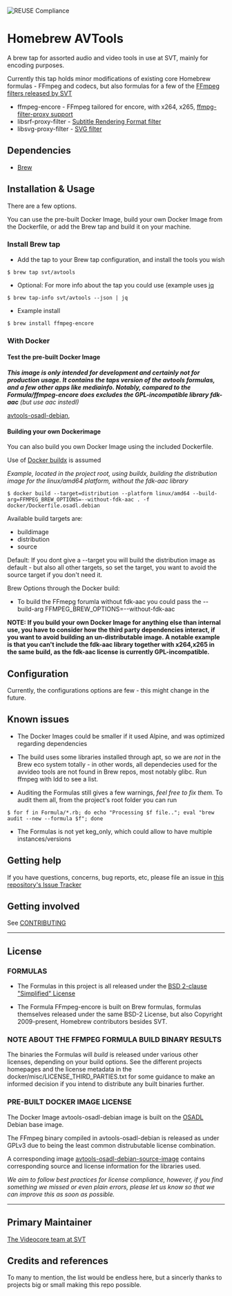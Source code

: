 ![REUSE Compliance](https://img.shields.io/reuse/compliance/github.com/svt/homebrew-avtools)

# Homebrew AVTools

A brew tap for assorted audio and video tools in use at SVT, mainly for encoding purposes.

Currently this tap holds minor modifications of existing core Homebrew formulas  - FFmpeg and codecs, but also formulas for a few of the [FFmpeg filters released by SVT](https://github.com/svt/ffmpeg-filter-proxy)

* ffmpeg-encore - FFmpeg tailored for encore, with x264, x265, [ffmpg-filter-proxy support](https://github.com/svt/ffmpeg-filter-proxy)
* libsrf-proxy-filter -  [Subtitle Rendering Format filter](https://github.com/svt/ffmpeg-filter-proxy-filters)
* libsvg-proxy-filter - [SVG filter](https://github.com/svt/ffmpeg-filter-proxy-filters)


## Dependencies

- [Brew](https://brew.sh/)

## Installation & Usage

There are a few options. 

You can use the pre-built Docker Image, build your own Docker Image from the Dockerfile, or add the Brew tap and build it on your machine.


### Install Brew tap

- Add the tap to your Brew tap configuration, and install the tools you wish

```console
$ brew tap svt/avtools 
```

- Optional: For more info about the tap you could use (example uses [jq](https://stedolan.github.io/jq/)

```console
$ brew tap-info svt/avtools --json | jq
```

- Example install

```console
$ brew install ffmpeg-encore
```

### With Docker

#### Test the pre-built Docker Image

_**This image is only intended for development and certainly not for production usage. It contains the taps version of the avtools formulas, and a few other apps like mediainfo.
Notably, compared to the Formula/ffmpeg-encore does *excludes* the GPL-incompatible library fdk-aac** (but use aac instedI)_

[avtools-osadl-debian](https://github.com/svt?tab=packages&repo_name=homebrew-avtools), 


#### Building your own Dockerimage


You can also build you own Docker Image using the included Dockerfile. 

Use of [Docker buildx](https://docs.docker.com/buildx/working-with-buildx/) is assumed

_Example, located in the project root, using buildx, building the distribution image for the linux/amd64 platform, without the fdk-aac library_

```console
$ docker build --target=distribution --platform linux/amd64 --build-arg=FFMPEG_BREW_OPTIONS=--without-fdk-aac . -f docker/Dockerfile.osadl.debian
```

Available build targets are:

* buildimage
* distribution
* source

Default: If you dont give a --target you will build the distribution image as default - but also all other targets, so set the target, you want to avoid the source target if you don't need it.

Brew Options through the Docker build:

* To build the FFmepg forumla without fdk-aac you could pass the --build-arg FFMPEG_BREW_OPTIONS=--without-fdk-aac


**NOTE: If you build your own Docker Image for anything else than internal use, you have to consider how the third party dependencies interact, if you want to avoid building an un-distributable image.
A notable example is that you can't include the fdk-aac library together with x264,x265 in the same build, as the fdk-aac license is currently GPL-incompatible.**

## Configuration

Currently, the configurations options are few - this might change in the future.

## Known issues

* The Docker Images could be smaller if it used Alpine, and was optimized regarding dependencies

* The build uses some libraries installed through apt, so we are *not* in the Brew eco system totally - in other words, all dependecies used for the avvideo tools are not found in Brew repos, most notably glibc. Run ffmpeg with ldd to see a list.
 
* Auditing the Formulas still gives a few warnings, *feel free to fix them.*
To audit them all, from the project's root folder you can run

```console
$ for f in Formula/*.rb; do echo "Processing $f file.."; eval "brew audit --new --formula $f"; done
```

* The Formulas is not yet keg_only, which could allow to have multiple instances/versions

## Getting help

If you have questions, concerns, bug reports, etc, please file an issue in [this repository's Issue Tracker](https://github.com/svt/homebrew-avtools)

## Getting involved

See [CONTRIBUTING](CONTRIBUTING.adoc)

----

## License

### FORMULAS

- The Formulas in this project is all released under the [BSD 2-clause "Simplified" License](LICENSE)

- The Formula FFmpeg-encore is built on Brew formulas, formulas themselves released under the same BSD-2 License, but also Copyright 2009-present, Homebrew contributors besides SVT.

### NOTE ABOUT THE FFMPEG FORMULA BUILD BINARY RESULTS

The binaries the Formulas will *build* is released under various other licenses, depending on your build options. 
See the different projects homepages and the license metadata in the docker/misc/LICENSE_THIRD_PARTIES.txt for some guidance to make an informed decision if you intend to distribute any built binaries further. 

### PRE-BUILT DOCKER IMAGE LICENSE

The Docker Image avtools-osadl-debian image is built on the [OSADL](https://www.osadl.org/OSADL-Docker-Base-Image.osadl-docker-base-image.0.html ) Debian base image.

The FFmpeg binary compiled in avtools-osadl-debian is released as under GPLv3 due to being the least common distrubutable license combination. 

A corresponding image [avtools-osadl-debian-source-image](https://github.com/svt?tab=packages&repo_name=homebrew-avtools) contains corresponding source and license information for the libraries used.

_We aim to follow best practices for license compliance, however, if you find something we missed or even plain errors, please let us know so that we can improve this as soon as possible._

----

## Primary Maintainer

[The Videocore team at SVT](https://github.com/orgs/svt/teams/videocore)

## Credits and references

To many to mention, the list would be endless here, but a sincerly thanks to projects big or small making this repo possible.

